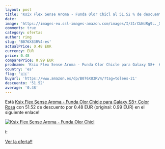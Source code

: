 ```yaml
---
layout: post
title: 'Ksix Flex Sense Aroma - Funda Olor Chicl al 51.52 % de descuento'
date: 
image: 'https://images-eu.ssl-images-amazon.com/images/I/31rCbNdRg9L._SL200_.jpg'
comments: true
category: ofertas
author: ring
slug: 'B076X83RV4-es'
actualPrice: 0.48 EUR
currency: EUR
price: 0.48
comparePrice: 0.99 EUR
prodname: 'Ksix Flex Sense Aroma - Funda Olor Chicle para Galaxy S8+  Color Rosa'
country: 'es'
flag: '🇪🇸'
buyurl: 'https://www.amazon.es/dp/B076X83RV4/?tag=tolees-21'
descuento: '51.52'
average: '0.48'
---
```


Está [Ksix Flex Sense Aroma - Funda Olor Chicle para Galaxy S8+  Color Rosa](https://www.amazon.es/dp/B076X83RV4/?tag=tolees-21) con 51.52 de descuento por 0.48 EUR (original: 0.99 EUR) en el siguiente enlace!

[![Ksix Flex Sense Aroma - Funda Olor Chicl](https://images-eu.ssl-images-amazon.com/images/I/31rCbNdRg9L._SL200_.jpg)](https://www.amazon.es/dp/B076X83RV4/?tag=tolees-21)

ℹ️:


[Ver la oferta!!](https://www.amazon.es/dp/B076X83RV4/?tag=tolees-21)
